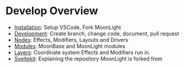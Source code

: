 
# Develop Overview

* [Installation](https://moonmodules.org/MoonLight/develop/installation/): Setup VSCode, Fork MoonLight
* [Development](https://moonmodules.org/MoonLight/develop/development/): Create branch, change code, document, pull request
* [Nodes](https://moonmodules.org/MoonLight/develop/nodes/): Effects, Modifiers, Layouts and Drivers
* [Modules](https://moonmodules.org/MoonLight/develop/modules/): MoonBase and MoonLight modules
* [Layers](https://moonmodules.org/MoonLight/develop/layers/): Coordinate system Effects and Modifiers run in.
* [Sveltekit](https://moonmodules.org/MoonLight/develop/sveltekit/): Explaining the repository MoonLight is forked from